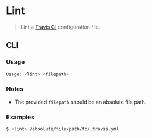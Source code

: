# Lint

> Lint a [Travis CI][travis-ci] configuration file.

<section class="cli">

## CLI

<section class="usage">

### Usage

```bash
Usage: <lint> <filepath>
```

</section>

<!-- /.usage -->

<section class="notes">

### Notes

-   The provided `filepath` should be an absolute file path.

</section>

<!-- /.notes -->

<section class="examples">

### Examples

```bash
$ <lint> /absolute/file/path/to/.travis.yml
```

</section>

<!-- /.examples -->

</section>

<!-- /.cli -->

<section class="links">

[travis-ci]: https://docs.travis-ci.com/user/customizing-the-build

</section>

<!-- /.links -->
